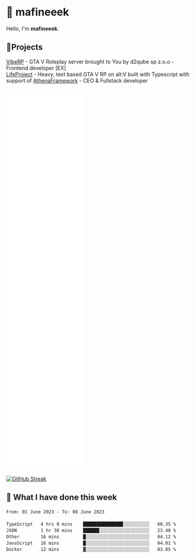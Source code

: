 # 👋 mafineeek
Hello, I'm **mafineeek**.

## 📝Projects

[VibeRP](https://v-rp.pl) - GTA V Roleplay server brought to You by d2qube sp z.o.o - Frontend developer [EX]
<br>
[LifeProject](https://github.com/LifeProject-Roleplay/) - Heavy, text based GTA V RP on alt:V built with Typescript with support of [AthenaFramework](https://github.com/Athena-Roleplay-Framework/) - CEO & Fullstack developer

![](./github-metrics.svg)

[![GitHub Streak](https://streak-stats.demolab.com/?user=mafineeek)](https://git.io/streak-stats)

## 📰 What I have done this week
<!--START_SECTION:waka-->

```txt
From: 01 June 2023 - To: 08 June 2023

TypeScript   4 hrs 8 mins    ███████████████░░░░░░░░░░   60.35 %
JSON         1 hr 36 mins    ██████░░░░░░░░░░░░░░░░░░░   23.48 %
Other        16 mins         █░░░░░░░░░░░░░░░░░░░░░░░░   04.12 %
JavaScript   16 mins         █░░░░░░░░░░░░░░░░░░░░░░░░   04.01 %
Docker       12 mins         ▓░░░░░░░░░░░░░░░░░░░░░░░░   03.05 %
```

<!--END_SECTION:waka-->
